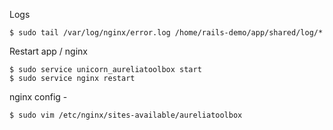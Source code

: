 Logs
```
$ sudo tail /var/log/nginx/error.log /home/rails-demo/app/shared/log/*
```

Restart app / nginx
```
$ sudo service unicorn_aureliatoolbox start
$ sudo service nginx restart
```

nginx config -
```
$ sudo vim /etc/nginx/sites-available/aureliatoolbox
```
